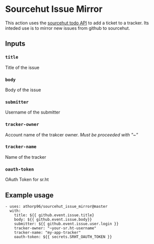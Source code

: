 # Sourcehut Issue Mirror

This action uses the [sourcehut todo API](https://man.sr.ht/todo.sr.ht/api.md) to add a ticket to a tracker.
Its inteded use is to mirror new issues from github to sourcehut.

## Inputs


### `title`

Title of the issue
    
### `body`

Body of the issue

### `submitter`

Username of the submitter
    
### `tracker-owner`

Account name of the trakcer owner. *Must be proceeded with "~"*
    
### `tracker-name`

Name of the tracker
    
### `oauth-token`

OAuth Token for sr.ht

## Example usage

```
- uses: athorp96/sourcehut_issue_mirror@master
  with:
    title: ${{ github.event.issue.title}
    body: ${{ github.event.issue.body}}
    submitter: ${{ github.event.issue.user.login }}
    tracker-owner: "~your-sr.ht-username"
    tracker-name: "my-app-tracker"
    oauth-token: ${{ secrets.SRHT_OAUTH_TOKEN }}
```
	
